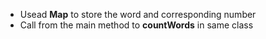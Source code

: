 - Usead **Map** to store the word and corresponding number
- Call from the main method to **countWords** in same class
